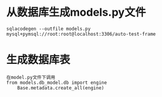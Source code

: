 # 从数据库生成models.py文件
    sqlacodegen --outfile models.py mysql+pymsql://root:root@localhost:3306/auto-test-frame
   
# 生成数据库表
    在model.py文件下调用
    from models.db_model.db import engine
        Base.metadata.create_all(engine)